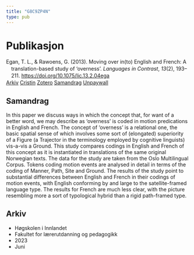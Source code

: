 ```yaml
---
title: "G8C9ZP4N"
type: pub
---
```

<h1>Publikasjon</h1>
<article id="csl-bib-container-G8C9ZP4N" class="csl-bib-container">
  <div class="csl-bib-body" style="line-height: 1.35; padding-left: 1em; text-indent:-1em;">
  <div class="csl-entry">Egan, T. L., &amp; Rawoens, G. (2013). Moving over in(to) English and French: A translation-based study of &#x2018;overness&#x2019;. <i>Languages in Contrast</i>, <i>13</i>(2), 193&#x2013;211. <a href="https://doi.org/10.1075/lic.13.2.04ega">https://doi.org/10.1075/lic.13.2.04ega</a></div>
</div>
  <div class="csl-bib-buttons">
    <a href="#taxonomy-article-G8C9ZP4N" class="csl-bib-button">Arkiv</a>
    <a href="https://app.cristin.no/results/show.jsf?id=2155990" alt="Cristin URL" class="csl-bib-button">Cristin</a>
    <a href="http://zotero.org/groups/5402882/items/G8C9ZP4N" alt="Zotero URL" class="csl-bib-button">Zotero</a>
    <a href="#abstract-article-G8C9ZP4N" class="csl-bib-button">Samandrag</a>
    <a href="https://doi.org/10.1075/lic.13.2.04ega" class="csl-bib-button">Unpaywall</a>
  </div>
  <div id="csl-bib-meta-container-G8C9ZP4N"></div>
</article>
<div id="csl-bib-meta-G8C9ZP4N" class="csl-bib-meta">
  <article id="abstract-article-G8C9ZP4N" class="abstract-article">
    <h1>Samandrag</h1>
    In this paper we discuss ways in which the concept that, for want of a better word, we may describe as ‘overness’ is coded in motion predications in English and French. The concept of ‘overness’ is a relational one, the basic spatial sense of which involves some sort of (elongated) superiority of a Figure (a Trajector in the terminology employed by cognitive linguists) vis-a-vis a Ground. This study compares codings in English and French of this concept as it is instantiated in translations of the same original Norwegian texts. The data for the study are taken from the Oslo Multilingual Corpus. Tokens coding motion events are analysed in detail in terms of the coding of Manner, Path, Site and Ground. The results of the study point to substantial differences between English and French in their codings of motion events, with English conforming by and large to the satellite-framed language type. The results for French are much less clear, with the picture resembling more a sort of typological hybrid than a rigid path-framed type.
  </article>
  <article id="taxonomy-article-G8C9ZP4N" class="taxonomy-article">
    <h1>Arkiv</h1>
    <ul>
      <li>Høgskolen i Innlandet</li>
      <li>Fakultet for lærerutdanning og pedagogikk</li>
      <li>2023</li>
      <li>Juni</li>
    </ul>
  </article>
</div>
